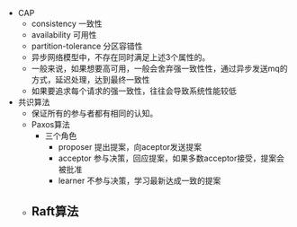 - CAP
	- consistency 一致性
	- availability 可用性
	- partition-tolerance 分区容错性
	- 异步网络模型中，不存在同时满足上述3个属性的。
	- 一般来说，如果想要高可用，一般会舍弃强一致性性，通过异步发送mq的方式，延迟处理，达到最终一致性
	- 如果要追求每个请求的强一致性，往往会导致系统性能较低
- 共识算法
	- 保证所有的参与者都有相同的认知。
	- Paxos算法
		- 三个角色
			- proposer 提出提案，向aceptor发送提案
			- acceptor 参与决策，回应提案，如果多数acceptor接受，提案会被批准
			- learner 不参与决策，学习最新达成一致的提案
	- Raft算法
		-